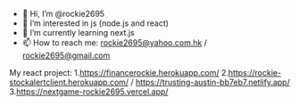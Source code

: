 - 👋 Hi, I’m @rockie2695
- 👀 I’m interested in js (node.js and react)
- 🌱 I’m currently learning next.js
- 📫 How to reach me: rockie2695@yahoo.com.hk / rockie2695@gmail.com

My react project:
1.https://financerockie.herokuapp.com/
2.https://rockie-stockalertclient.herokuapp.com/ / https://trusting-austin-bb7eb7.netlify.app/
3.https://nextgame-rockie2695.vercel.app/
<!---
rockie2695/rockie2695 is a ✨ special ✨ repository because its `README.md` (this file) appears on your GitHub profile.
You can click the Preview link to take a look at your changes.
--->
